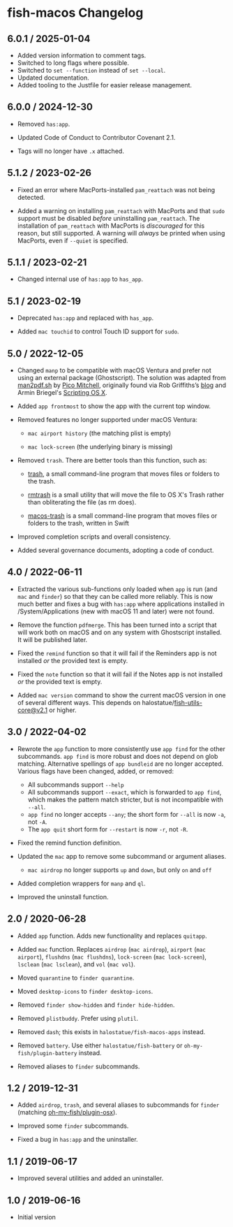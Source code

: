 # fish-macos Changelog

## 6.0.1 / 2025-01-04

- Added version information to comment tags.
- Switched to long flags where possible.
- Switched to `set --function` instead of `set --local`.
- Updated documentation.
- Added tooling to the Justfile for easier release management.

## 6.0.0 / 2024-12-30

- Removed `has:app`.

- Updated Code of Conduct to Contributor Covenant 2.1.

- Tags will no longer have `.x` attached.

## 5.1.2 / 2023-02-26

- Fixed an error where MacPorts-installed `pam_reattach` was not being detected.

- Added a warning on installing `pam_reattach` with MacPorts and that `sudo`
  support must be disabled _before_ uninstalling `pam_reattach`. The
  installation of `pam_reattach` with MacPorts is _discouraged_ for this reason,
  but still supported. A warning will _always_ be printed when using MacPorts,
  even if `--quiet` is specified.

## 5.1.1 / 2023-02-21

- Changed internal use of `has:app` to `has_app`.

## 5.1 / 2023-02-19

- Deprecated `has:app` and replaced with `has_app`.

- Added `mac touchid` to control Touch ID support for `sudo`.

## 5.0 / 2022-12-05

- Changed `manp` to be compatible with macOS Ventura and prefer not using an
  external package (Ghostscript). The solution was adapted from
  [man2pdf.sh][man2pdf.sh] by [Pico Mitchell][Pico Mitchell], originally found
  via Rob Griffiths’s [blog][blog] and Armin Briegel's
  [Scripting OS X][Scripting OS X].

- Added `app frontmost` to show the app with the current top window.

- Removed features no longer supported under macOS Ventura:

  - `mac airport history` (the matching plist is empty)

  - `mac lock-screen` (the underlying binary is missing)

- Removed `trash`. There are better tools than this function, such as:

  - [trash][trash], a small command-line program that moves files or folders to
    the trash.

  - [rmtrash][rmtrash] is a small utility that will move the file to OS X's
    Trash rather than obliterating the file (as rm does).

  - [macos-trash][macos-trash] is a small command-line program that moves files
    or folders to the trash, written in Swift

- Improved completion scripts and overall consistency.

- Added several governance documents, adopting a code of conduct.

## 4.0 / 2022-06-11

- Extracted the various sub-functions only loaded when `app` is run (and `mac`
  and `finder`) so that they can be called more reliably. This is now much
  better and fixes a bug with `has:app` where applications installed in
  /System/Applications (new with macOS 11 and later) were not found.

- Remove the function `pdfmerge`. This has been turned into a script that will
  work both on macOS and on any system with Ghostscript installed. It will be
  published later.

- Fixed the `remind` function so that it will fail if the Reminders app is not
  installed _or_ the provided text is empty.

- Fixed the `note` function so that it will fail if the Notes app is not
  installed _or_ the provided text is empty.

- Added `mac version` command to show the current macOS version in one of
  several different ways. This depends on halostatue/fish-utils-core@v2.1 or
  higher.

## 3.0 / 2022-04-02

- Rewrote the `app` function to more consistently use `app find` for the other
  subcommands. `app find` is more robust and does not depend on glob matching.
  Alternative spellings of `app bundleid` are no longer accepted. Various flags
  have been changed, added, or removed:

  - All subcommands support `--help`
  - All subcommands support `--exact`, which is forwarded to `app find`, which
    makes the pattern match stricter, but is not incompatible with `--all`.
  - `app find` no longer accepts `--any`; the short form for `--all` is now
    `-a`, not `-A`.
  - The `app quit` short form for `--restart` is now `-r`, not `-R`.

- Fixed the remind function definition.

- Updated the `mac` app to remove some subcommand or argument aliases.

  - `mac airdrop` no longer supports `up` and `down`, but only `on` and `off`

- Added completion wrappers for `manp` and `ql`.

- Improved the uninstall function.

## 2.0 / 2020-06-28

- Added `app` function. Adds new functionality and replaces `quitapp`.
- Added `mac` function. Replaces `airdrop` (`mac airdrop`), `airport`
  (`mac airport`), `flushdns` (`mac flushdns`), `lock-screen`
  (`mac lock-screen`), `lsclean` (`mac lsclean`), and `vol` (`mac vol`).

- Moved `quarantine` to `finder quarantine`.
- Moved `desktop-icons` to `finder desktop-icons`.
- Removed `finder show-hidden` and `finder hide-hidden`.
- Removed `plistbuddy`. Prefer using `plutil`.
- Removed `dash`; this exists in `halostatue/fish-macos-apps` instead.
- Removed `battery`. Use either `halostatue/fish-battery` or
  `oh-my-fish/plugin-battery` instead.
- Removed aliases to `finder` subcommands.

## 1.2 / 2019-12-31

- Added `airdrop`, `trash`, and several aliases to subcommands for `finder`
  (matching [oh-my-fish/plugin-osx][oh-my-fish/plugin-osx]).

- Improved some `finder` subcommands.

- Fixed a bug in `has:app` and the uninstaller.

## 1.1 / 2019-06-17

- Improved several utilities and added an uninstaller.

## 1.0 / 2019-06-16

- Initial version

[blog]: https://robservatory.com/open-postscript-files-in-preview-in-macos-ventura/
[macos-trash]: https://github.com/sindresorhus/macos-trash
[man2pdf.sh]: https://gist.github.com/PicoMitchell/619c12fd6a53ae6ec657514915d4edf9
[oh-my-fish/plugin-osx]: https://github.com/oh-my-fish/plugin-osx
[pico mitchell]: https://github.com/PicoMitchell
[rmtrash]: http://www.nightproductions.net/cli.htm
[scripting os x]: https://scriptingosx.com/2022/11/on-viewing-man-pages-ventura-update/
[trash]: https://github.com/ali-rantakari/trash
